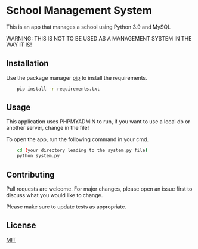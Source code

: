 
# School Management System

This is an app that manages a school using Python 3.9 and MySQL

WARNING: THIS IS NOT TO BE USED AS A MANAGEMENT SYSTEM IN THE WAY IT IS!

## Installation

Use the package manager [pip](https://pip.pypa.io/en/stable/) to install the requirements.

```bash
    pip install -r requirements.txt
```

## Usage
This application uses PHPMYADMIN to run, if you want to use a local db or another server, change in the file!

To open the app, run the following command in your cmd.
```bash
    cd (your directory leading to the system.py file)
    python system.py
```

## Contributing
Pull requests are welcome. For major changes, please open an issue first to discuss what you would like to change.

Please make sure to update tests as appropriate.

## License
[MIT](https://choosealicense.com/licenses/mit/)
